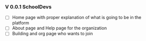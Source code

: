### V 0.0.1 SchoolDevs

- [ ] Home page with proper explanation of what is going to be in the platform
- [ ] About page and Help page for the organization 
- [ ] Building and org page who wants to join 